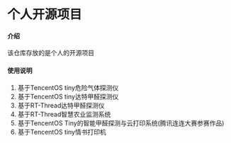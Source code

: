 # 个人开源项目

#### 介绍
该仓库存放的是个人的开源项目

#### 使用说明

1.  基于TencentOS tiny危险气体探测仪
2.  基于TencentOS tiny达特甲醛探测仪
3.  基于RT-Thread达特甲醛探测仪
4.  基于RT-Thread智慧农业监测系统
5.  基于TencentOS Tiny的智能甲醛探测与云打印系统(腾讯连连大赛参赛作品)
6.  基于TencentOS tiny情书打印机

